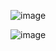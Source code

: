 ![image](https://github.com/Chaiyapa/03376836-OOP-2566-Lab-12/assets/144195729/b61c7d96-ffd3-4090-b2ea-51d1d8219126)

![image](https://github.com/Chaiyapa/03376836-OOP-2566-Lab-12/assets/144195729/2d52778e-d848-42b9-8644-839d3dc74215)

